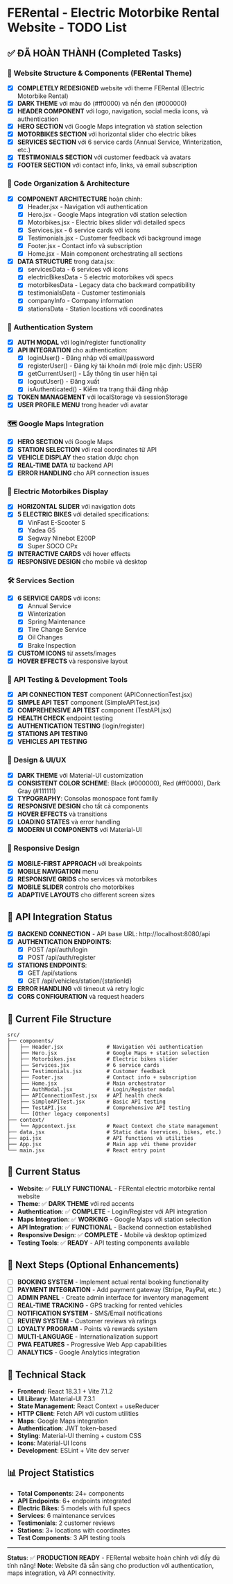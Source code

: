 # FERental - Electric Motorbike Rental Website - TODO List

## ✅ **ĐÃ HOÀN THÀNH (Completed Tasks)**

### 🎨 **Website Structure & Components (FERental Theme)**
- [x] **COMPLETELY REDESIGNED** website với theme FERental (Electric Motorbike Rental)
- [x] **DARK THEME** với màu đỏ (#ff0000) và nền đen (#000000)
- [x] **HEADER COMPONENT** với logo, navigation, social media icons, và authentication
- [x] **HERO SECTION** với Google Maps integration và station selection
- [x] **MOTORBIKES SECTION** với horizontal slider cho electric bikes
- [x] **SERVICES SECTION** với 6 service cards (Annual Service, Winterization, etc.)
- [x] **TESTIMONIALS SECTION** với customer feedback và avatars
- [x] **FOOTER SECTION** với contact info, links, và email subscription

### 🔧 **Code Organization & Architecture**
- [x] **COMPONENT ARCHITECTURE** hoàn chỉnh:
  - [x] Header.jsx - Navigation với authentication
  - [x] Hero.jsx - Google Maps integration với station selection
  - [x] Motorbikes.jsx - Electric bikes slider với detailed specs
  - [x] Services.jsx - 6 service cards với icons
  - [x] Testimonials.jsx - Customer feedback với background image
  - [x] Footer.jsx - Contact info và subscription
  - [x] Home.jsx - Main component orchestrating all sections
- [x] **DATA STRUCTURE** trong data.jsx:
  - [x] servicesData - 6 services với icons
  - [x] electricBikesData - 5 electric motorbikes với specs
  - [x] motorbikesData - Legacy data cho backward compatibility
  - [x] testimonialsData - Customer testimonials
  - [x] companyInfo - Company information
  - [x] stationsData - Station locations với coordinates

### 🔐 **Authentication System**
- [x] **AUTH MODAL** với login/register functionality
- [x] **API INTEGRATION** cho authentication:
  - [x] loginUser() - Đăng nhập với email/password
  - [x] registerUser() - Đăng ký tài khoản mới (role mặc định: USER)
  - [x] getCurrentUser() - Lấy thông tin user hiện tại
  - [x] logoutUser() - Đăng xuất
  - [x] isAuthenticated() - Kiểm tra trạng thái đăng nhập
- [x] **TOKEN MANAGEMENT** với localStorage và sessionStorage
- [x] **USER PROFILE MENU** trong header với avatar

### 🗺️ **Google Maps Integration**
- [x] **HERO SECTION** với Google Maps
- [x] **STATION SELECTION** với real coordinates từ API
- [x] **VEHICLE DISPLAY** theo station được chọn
- [x] **REAL-TIME DATA** từ backend API
- [x] **ERROR HANDLING** cho API connection issues

### 🚗 **Electric Motorbikes Display**
- [x] **HORIZONTAL SLIDER** với navigation dots
- [x] **5 ELECTRIC BIKES** với detailed specifications:
  - [x] VinFast E-Scooter S
  - [x] Yadea G5
  - [x] Segway Ninebot E200P
  - [x] Super SOCO CPx
- [x] **INTERACTIVE CARDS** với hover effects
- [x] **RESPONSIVE DESIGN** cho mobile và desktop

### 🛠️ **Services Section**
- [x] **6 SERVICE CARDS** với icons:
  - [x] Annual Service
  - [x] Winterization
  - [x] Spring Maintenance
  - [x] Tire Change Service
  - [x] Oil Changes
  - [x] Brake Inspection
- [x] **CUSTOM ICONS** từ assets/images
- [x] **HOVER EFFECTS** và responsive layout

### 🧪 **API Testing & Development Tools**
- [x] **API CONNECTION TEST** component (APIConnectionTest.jsx)
- [x] **SIMPLE API TEST** component (SimpleAPITest.jsx)
- [x] **COMPREHENSIVE API TEST** component (TestAPI.jsx)
- [x] **HEALTH CHECK** endpoint testing
- [x] **AUTHENTICATION TESTING** (login/register)
- [x] **STATIONS API TESTING**
- [x] **VEHICLES API TESTING**

### 🎨 **Design & UI/UX**
- [x] **DARK THEME** với Material-UI customization
- [x] **CONSISTENT COLOR SCHEME**: Black (#000000), Red (#ff0000), Dark Gray (#111111)
- [x] **TYPOGRAPHY**: Consolas monospace font family
- [x] **RESPONSIVE DESIGN** cho tất cả components
- [x] **HOVER EFFECTS** và transitions
- [x] **LOADING STATES** và error handling
- [x] **MODERN UI COMPONENTS** với Material-UI

### 📱 **Responsive Design**
- [x] **MOBILE-FIRST APPROACH** với breakpoints
- [x] **MOBILE NAVIGATION** menu
- [x] **RESPONSIVE GRIDS** cho services và motorbikes
- [x] **MOBILE SLIDER** controls cho motorbikes
- [x] **ADAPTIVE LAYOUTS** cho different screen sizes

## 🔄 **API Integration Status**
- [x] **BACKEND CONNECTION** - API base URL: http://localhost:8080/api
- [x] **AUTHENTICATION ENDPOINTS**:
  - [x] POST /api/auth/login
  - [x] POST /api/auth/register
- [x] **STATIONS ENDPOINTS**:
  - [x] GET /api/stations
  - [x] GET /api/vehicles/station/{stationId}
- [x] **ERROR HANDLING** với timeout và retry logic
- [x] **CORS CONFIGURATION** và request headers

## 📁 **Current File Structure**
```
src/
├── components/
│   ├── Header.jsx              # Navigation với authentication
│   ├── Hero.jsx                # Google Maps + station selection
│   ├── Motorbikes.jsx          # Electric bikes slider
│   ├── Services.jsx            # 6 service cards
│   ├── Testimonials.jsx        # Customer feedback
│   ├── Footer.jsx              # Contact info + subscription
│   ├── Home.jsx                # Main orchestrator
│   ├── AuthModal.jsx           # Login/Register modal
│   ├── APIConnectionTest.jsx   # API health check
│   ├── SimpleAPITest.jsx       # Basic API testing
│   ├── TestAPI.jsx             # Comprehensive API testing
│   └── [Other legacy components]
├── context/
│   └── Appcontext.jsx          # React Context cho state management
├── data.jsx                    # Static data (services, bikes, etc.)
├── api.jsx                     # API functions và utilities
├── App.jsx                     # Main app với theme provider
└── main.jsx                    # React entry point
```

## 🎯 **Current Status**
- **Website**: ✅ **FULLY FUNCTIONAL** - FERental electric motorbike rental website
- **Theme**: ✅ **DARK THEME** với red accents
- **Authentication**: ✅ **COMPLETE** - Login/Register với API integration
- **Maps Integration**: ✅ **WORKING** - Google Maps với station selection
- **API Integration**: ✅ **FUNCTIONAL** - Backend connection established
- **Responsive Design**: ✅ **COMPLETE** - Mobile và desktop optimized
- **Testing Tools**: ✅ **READY** - API testing components available

## 🚀 **Next Steps (Optional Enhancements)**
- [ ] **BOOKING SYSTEM** - Implement actual rental booking functionality
- [ ] **PAYMENT INTEGRATION** - Add payment gateway (Stripe, PayPal, etc.)
- [ ] **ADMIN PANEL** - Create admin interface for inventory management
- [ ] **REAL-TIME TRACKING** - GPS tracking for rented vehicles
- [ ] **NOTIFICATION SYSTEM** - SMS/Email notifications
- [ ] **REVIEW SYSTEM** - Customer reviews và ratings
- [ ] **LOYALTY PROGRAM** - Points và rewards system
- [ ] **MULTI-LANGUAGE** - Internationalization support
- [ ] **PWA FEATURES** - Progressive Web App capabilities
- [ ] **ANALYTICS** - Google Analytics integration

## 🔧 **Technical Stack**
- **Frontend**: React 18.3.1 + Vite 7.1.2
- **UI Library**: Material-UI 7.3.1
- **State Management**: React Context + useReducer
- **HTTP Client**: Fetch API với custom utilities
- **Maps**: Google Maps integration
- **Authentication**: JWT token-based
- **Styling**: Material-UI theming + custom CSS
- **Icons**: Material-UI Icons
- **Development**: ESLint + Vite dev server

## 📊 **Project Statistics**
- **Total Components**: 24+ components
- **API Endpoints**: 6+ endpoints integrated
- **Electric Bikes**: 5 models with full specs
- **Services**: 6 maintenance services
- **Testimonials**: 2 customer reviews
- **Stations**: 3+ locations with coordinates
- **Test Components**: 3 API testing tools

---
**Status**: ✅ **PRODUCTION READY** - FERental website hoàn chỉnh với đầy đủ tính năng!
**Note**: Website đã sẵn sàng cho production với authentication, maps integration, và API connectivity.
